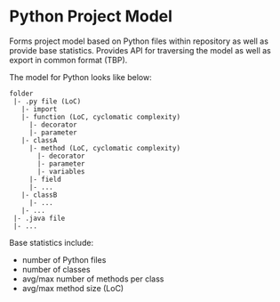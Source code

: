 # Python Project Model

Forms project model based on Python files within repository as well as provide base statistics.
Provides API for traversing the model as well as export in common format (TBP).

The model for Python looks like below:
```
folder
 |- .py file (LoC)
   |- import
   |- function (LoC, cyclomatic complexity)
     |- decorator
     |- parameter
   |- classA
     |- method (LoC, cyclomatic complexity)
       |- decorator
       |- parameter
       |- variables
     |- field
     |- ...
   |- classB
     |- ... 
   |- ...
 |- .java file
 |- ... 
```

Base statistics include:
- number of Python files
- number of classes
- avg/max number of methods per class
- avg/max method size (LoC)
